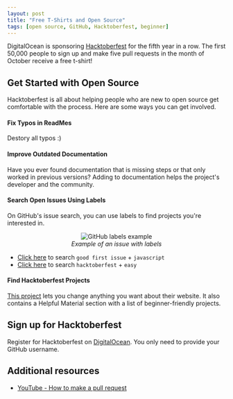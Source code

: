```yaml
---
layout: post
title: "Free T-Shirts and Open Source"
tags: [open source, GitHub, Hacktoberfest, beginner]
---
```


DigitalOcean is sponsoring [Hacktoberfest](https://hacktoberfest.digitalocean.com/) for the fifth year in a row. The first 50,000 people to sign up and make five pull requests in the month of October receive a free t-shirt!

## Get Started with Open Source
Hacktoberfest is all about helping people who are new to open source get comfortable with the process. Here are some ways you can get involved.

#### Fix Typos in ReadMes
Destory all typos :)

#### Improve Outdated Documentation

Have you ever found documentation that is missing steps or that only worked in previous versions? Adding to documentation helps the project's developer and the community.

#### Search Open Issues Using Labels

On GitHub's issue search, you can use labels to find projects you're interested in.

<p align="center">
  <img src="https://i.imgur.com/4mS0tdw.png" alt="GitHub labels example"/> <br>
  <i>Example of an issue with labels</i>
</p>

* [Click here](https://github.com/search?q=label%3A%22good+first+issue%22+language%3Ajavascript&type=Issues) to search `good first issue` + `javascript`
* [Click here](https://github.com/search?q=label%3A%22hacktoberfest%22+label%3A%22easy%22&type=Issues) to search `hacktoberfest` + `easy`

#### Find Hacktoberfest Projects

[This project](https://hacktoberfest.lingonsaft.com/) lets you change anything you want about their website. It also contains a Helpful Material section with a list of beginner-friendly projects.

## Sign up for Hacktoberfest

Register for Hacktoberfest on [DigitalOcean](https://hacktoberfest.digitalocean.com/sign_up/register). You only need to provide your GitHub username.

## Additional resources

* [YouTube - How to make a pull request](https://www.youtube.com/watch?v=rgbCcBNZcdQ)
